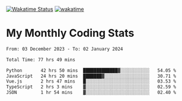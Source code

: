 [![Wakatime Status](https://github.com/noopurphalak/noopurphalak/workflows/wakatime-status-update/badge.svg)](https://github.com/noopurphalak/noopurphalak/actions/workflows/main.yml)
[![wakatime](https://wakatime.com/badge/user/80ace140-ef40-4fdd-b8ed-f3be3d2e1aea.svg)](https://wakatime.com/@80ace140-ef40-4fdd-b8ed-f3be3d2e1aea)

# My Monthly Coding Stats

<!--START_SECTION:waka-->

```txt
From: 03 December 2023 - To: 02 January 2024

Total Time: 77 hrs 49 mins

Python       42 hrs 50 mins  █████████████▓░░░░░░░░░░░   54.05 %
JavaScript   24 hrs 20 mins  ███████▓░░░░░░░░░░░░░░░░░   30.71 %
Vue.js       2 hrs 47 mins   █░░░░░░░░░░░░░░░░░░░░░░░░   03.53 %
TypeScript   2 hrs 3 mins    ▓░░░░░░░░░░░░░░░░░░░░░░░░   02.59 %
JSON         1 hr 54 mins    ▓░░░░░░░░░░░░░░░░░░░░░░░░   02.40 %
```

<!--END_SECTION:waka-->
